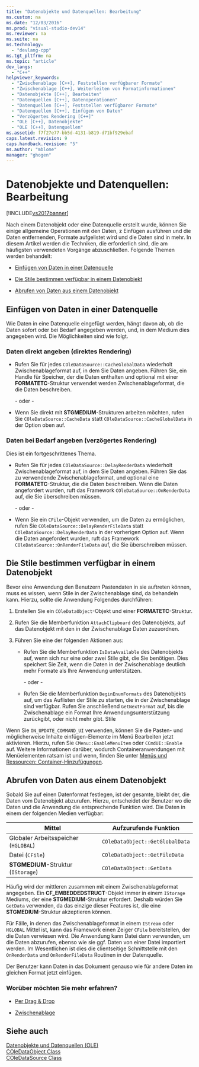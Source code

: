```yaml
---
title: "Datenobjekte und Datenquellen: Bearbeitung"
ms.custom: na
ms.date: "12/03/2016"
ms.prod: "visual-studio-dev14"
ms.reviewer: na
ms.suite: na
ms.technology: 
  - "devlang-cpp"
ms.tgt_pltfrm: na
ms.topic: "article"
dev_langs: 
  - "C++"
helpviewer_keywords: 
  - "Zwischenablage [C++], Feststellen verfügbarer Formate"
  - "Zwischenablage [C++], Weiterleiten von Formatinformationen"
  - "Datenobjekte [C++], Bearbeiten"
  - "Datenquellen [C++], Datenoperationen"
  - "Datenquellen [C++], Feststellen verfügbarer Formate"
  - "Datenquellen [C++], Einfügen von Daten"
  - "Verzögertes Rendering [C++]"
  - "OLE [C++], Datenobjekte"
  - "OLE [C++], Datenquellen"
ms.assetid: f7f27e77-bb5d-4131-b819-d71bf929ebaf
caps.latest.revision: 9
caps.handback.revision: "5"
ms.author: "mblome"
manager: "ghogen"
---
```

# Datenobjekte und Datenquellen: Bearbeitung
[!INCLUDE[vs2017banner](../assembler/inline/includes/vs2017banner.md)]

Nach einem Datenobjekt oder eine Datenquelle erstellt wurde, können Sie einige allgemeine Operationen mit den Daten, z Einfügen ausführen und die Daten entfernenden, Formate aufgelistet wird und die Daten sind in mehr.  In diesem Artikel werden die Techniken, die erforderlich sind, die am häufigsten verwendeten Vorgänge abzuschließen.  Folgende Themen werden behandelt:  
  
-   [Einfügen von Daten in einer Datenquelle](#_core_inserting_data_into_a_data_source)  
  
-   [Die Stile bestimmen verfügbar in einem Datenobjekt](#_core_determining_the_formats_available_in_a_data_object)  
  
-   [Abrufen von Daten aus einem Datenobjekt](#_core_retrieving_data_from_a_data_object)  
  
##  <a name="_core_inserting_data_into_a_data_source"></a> Einfügen von Daten in einer Datenquelle  
 Wie Daten in eine Datenquelle eingefügt werden, hängt davon ab, ob die Daten sofort oder bei Bedarf angegeben werden, und, in dem Medium dies angegeben wird.  Die Möglichkeiten sind wie folgt.  
  
### Daten direkt angeben \(direktes Rendering\)  
  
-   Rufen Sie für jedes `COleDataSource::CacheGlobalData` wiederholt Zwischenablageformat auf, in dem Sie Daten angeben.  Führen Sie, ein Handle für Speicher, der die Daten enthalten und optional mit einer **FORMATETC**\-Struktur verwendet werden Zwischenablageformat, die die Daten beschreiben.  
  
     \- oder \-  
  
-   Wenn Sie direkt mit **STGMEDIUM**\-Strukturen arbeiten möchten, rufen Sie `COleDataSource::CacheData` statt `COleDataSource::CacheGlobalData` in der Option oben auf.  
  
### Daten bei Bedarf angeben \(verzögertes Rendering\)  
 Dies ist ein fortgeschrittenes Thema.  
  
-   Rufen Sie für jedes `COleDataSource::DelayRenderData` wiederholt Zwischenablageformat auf, in dem Sie Daten angeben.  Führen Sie das zu verwendende Zwischenablageformat, und optional eine **FORMATETC**\-Struktur, die die Daten beschreiben.  Wenn die Daten angefordert wurden, ruft das Framework `COleDataSource::OnRenderData` auf, die Sie überschreiben müssen.  
  
     \- oder \-  
  
-   Wenn Sie ein `CFile`\-Objekt verwenden, um die Daten zu ermöglichen, rufen Sie `COleDataSource::DelayRenderFileData` statt `COleDataSource::DelayRenderData` in der vorherigen Option auf.  Wenn die Daten angefordert wurden, ruft das Framework `COleDataSource::OnRenderFileData` auf, die Sie überschreiben müssen.  
  
##  <a name="_core_determining_the_formats_available_in_a_data_object"></a> Die Stile bestimmen verfügbar in einem Datenobjekt  
 Bevor eine Anwendung den Benutzern Pastendaten in sie auftreten können, muss es wissen, wenn Stile in der Zwischenablage sind, da behandeln kann.  Hierzu, sollte die Anwendung Folgendes durchführen:  
  
1.  Erstellen Sie ein `COleDataObject`\-Objekt und einer **FORMATETC**\-Struktur.  
  
2.  Rufen Sie die Memberfunktion `AttachClipboard` des Datenobjekts, auf das Datenobjekt mit den in der Zwischenablage Daten zuzuordnen.  
  
3.  Führen Sie eine der folgenden Aktionen aus:  
  
    -   Rufen Sie die Memberfunktion `IsDataAvailable` des Datenobjekts auf, wenn sich nur eine oder zwei Stile gibt, die Sie benötigen.  Dies speichert Sie Zeit, wenn die Daten in der Zwischenablage deutlich mehr Formate als Ihre Anwendung unterstützen.  
  
         \- oder \-  
  
    -   Rufen Sie die Memberfunktion `BeginEnumFormats` des Datenobjekts auf, um das Auflisten der Stile zu starten, die in der Zwischenablage sind verfügbar.  Rufen Sie anschließend `GetNextFormat` auf, bis die Zwischenablage ein Format Ihre Anwendungsunterstützung zurückgibt, oder nicht mehr gibt. Stile  
  
 Wenn Sie `ON_UPDATE_COMMAND_UI` verwenden, können Sie die Pasten\- und möglicherweise Inhalte einfügen\-Elemente im Menü Bearbeiten jetzt aktivieren.  Hierzu, rufen Sie `CMenu::EnableMenuItem` oder `CCmdUI::Enable` auf.  Weitere Informationen darüber, wodurch Containeranwendungen mit Menüelementen ratsam ist und wenn, finden Sie unter [Menüs und Ressourcen: Container\-Hinzufügungen](../mfc/menus-and-resources-container-additions.md).  
  
##  <a name="_core_retrieving_data_from_a_data_object"></a> Abrufen von Daten aus einem Datenobjekt  
 Sobald Sie auf einen Datenformat festlegen, ist der gesamte, bleibt der, die Daten vom Datenobjekt abzurufen.  Hierzu, entscheidet der Benutzer wo die Daten und die Anwendung die entsprechende Funktion wird.  Die Daten in einem der folgenden Medien verfügbar:  
  
|Mittel|Aufzurufende Funktion|  
|------------|---------------------------|  
|Globaler Arbeitsspeicher \(`HGLOBAL`\)|`COleDataObject::GetGlobalData`|  
|Datei \(`CFile`\)|`COleDataObject::GetFileData`|  
|**STGMEDIUM**\-Struktur \(`IStorage`\)|`COleDataObject::GetData`|  
  
 Häufig wird der mittleren zusammen mit einem Zwischenablageformat angegeben.  Ein **CF\_EMBEDDEDSTRUCT**\-Objekt immer in einem `IStorage` Mediums, der eine **STGMEDIUM**\-Struktur erfordert.  Deshalb würden Sie `GetData` verwenden, da das einzige dieser Features ist, die eine **STGMEDIUM**\-Struktur akzeptieren können.  
  
 Für Fälle, in denen das Zwischenablageformat in einem `IStream` oder `HGLOBAL` Mittel ist, kann das Framework einen Zeiger `CFile` bereitstellen, der die Daten verwiesen wird.  Die Anwendung kann Datei dann verwenden, um die Daten abzurufen, ebenso wie sie ggf. Daten von einer Datei importiert werden.  Im Wesentlichen ist dies die clientseitige Schnittstelle mit den `OnRenderData` und `OnRenderFileData` Routinen in der Datenquelle.  
  
 Der Benutzer kann Daten in das Dokument genauso wie für andere Daten im gleichen Format jetzt einfügen.  
  
### Worüber möchten Sie mehr erfahren?  
  
-   [Per Drag & Drop](../mfc/drag-and-drop-ole.md)  
  
-   [Zwischenablage](../mfc/clipboard.md)  
  
## Siehe auch  
 [Datenobjekte und Datenquellen \(OLE\)](../mfc/data-objects-and-data-sources-ole.md)   
 [COleDataObject Class](../mfc/reference/coledataobject-class.md)   
 [COleDataSource Class](../mfc/reference/coledatasource-class.md)